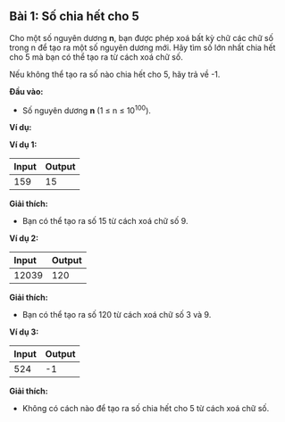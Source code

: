 ## Bài 1: Số chia hết cho 5

Cho một số nguyên dương **n**, bạn được phép xoá bất kỳ chữ các chữ số trong n để tạo ra một số nguyên dương mới. Hãy tìm số lớn nhất chia hết cho 5 mà bạn có thể tạo ra từ cách xoá chữ số.

Nếu không thể tạo ra số nào chia hết cho 5, hãy trả về -1.

**Đầu vào:**

- Số nguyên dương **n** (1 ≤ n ≤ 10<sup>100</sup>).

**Ví dụ:**

**Ví dụ 1:**

| Input | Output |
|:-------|:--------|
| 159 | 15 |

**Giải thích:**

- Bạn có thể tạo ra số 15 từ cách xoá chữ số 9.

**Ví dụ 2:**

| Input | Output |
|:-------|:--------|
| 12039 | 120 |

**Giải thích:**

- Bạn có thể tạo ra số 120 từ cách xoá chữ số 3 và 9.

**Ví dụ 3:**

| Input | Output |
|:-------|:--------|
|524 | -1 |

**Giải thích:**

- Không có cách nào để tạo ra số chia hết cho 5 từ cách xoá chữ số.